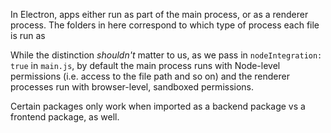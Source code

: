 In Electron, apps either run as part of the main process, or as a renderer process. The folders in here correspond to which type of process each file is run as

While the distinction _shouldn't_ matter to us, as we pass in `nodeIntegration: true` in `main.js`, by default the main process runs with Node-level permissions (i.e. access to the file path and so on) and the renderer processes run with browser-level, sandboxed permissions.

Certain packages only work when imported as a backend package vs a frontend package, as well.
